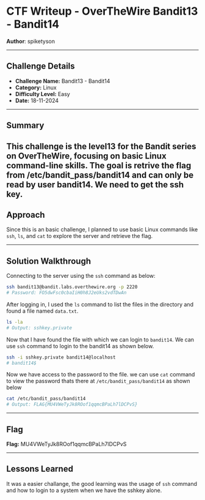 # CTF Writeup - **OverTheWire Bandit13 - Bandit14**

**Author**: spiketyson  

---

## Challenge Details

- **Challenge Name:** Bandit13 - Bandit14
- **Category:** Linux
- **Difficulty Level:** Easy
- **Date:** 18-11-2024

---

## Summary

This challenge is the level13 for the Bandit series on OverTheWire, focusing on basic Linux command-line skills. The goal is retrive the flag from /etc/bandit_pass/bandit14 and can only be read by user bandit14. We need to get the ssh key.
---

## Approach

Since this is an basic challenge, I planned to use basic Linux commands like `ssh`, `ls`, and `cat` to explore the server and retrieve the flag.

---

## Solution Walkthrough

Connecting to the server using the `ssh` command as below:

```bash
ssh bandit13@bandit.labs.overthewire.org -p 2220
# Password: FO5dwFsc0cbaIiH0h8J2eUks2vdTDwAn
```

After logging in, I used the `ls` command to list the files in the directory and found a file named `data.txt`.

```bash
ls -la
# Output: sshkey.private
```

Now that I have found the file with which we can login to `bandit14`. We can use `ssh` command to login to the bandit14 as shown below. 

```bash
ssh -i sshkey.private bandit14@localhost
# bandit14$ 
```

Now we have access to the password to the file. we can use `cat` command to view the password thats there at  `/etc/bandit_pass/bandit14` as shown below 

```bash
cat /etc/bandit_pass/bandit14
# Output: FLAG{MU4VWeTyJk8ROof1qqmcBPaLh7lDCPvS}
```
---

## Flag

**Flag:** MU4VWeTyJk8ROof1qqmcBPaLh7lDCPvS

---

## Lessons Learned

It was a easier challange, the good learning was the usage of `ssh` command and how to login to a system when we have the sshkey alone. 